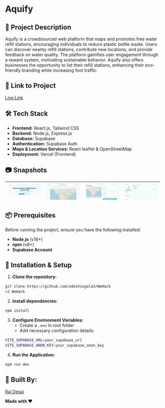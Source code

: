 # **Aquify**

## 🚀 Project Description

Aquify is a crowdsourced web platform that maps and promotes free water refill stations, encouraging individuals to reduce plastic bottle waste. Users can discover nearby refill stations, contribute new locations, and provide feedback on water quality. The platform gamifies user engagement through a reward system, motivating sustainable behavior. Aquify also offers businesses the opportunity to list their refill stations, enhancing their eco-friendly branding while increasing foot traffic.

## 🎯 Link to Project

[Live Link](https://aquify.vercel.app/)

## 🛠 Tech Stack

- **Frontend:** React.js, Tailwind CSS
- **Backend:** Node.js, Express.js
- **Database:** Supabase
- **Authentication:** Supabase Auth
- **Maps & Location Services:** React leaflet & OpenStreetMap
- **Deployment:** Vercel (Frontend)

## 📷 Snapshots

| ![Home Page](/public/indexImg.png "Home Page") | ![Find Station](/public/FindStationImg.png "Find Station") | ![Add Station](/public/AddStationImg.png "Add Station") | ![Profile](/public/Profileimg.png "Profile") |
|:---:|:---:|:---:|:---:|

## 📦 Prerequisites

Before running the project, ensure you have the following installed:

- **Node.js** (v16+)
- **npm** (v8+)
- **Supabase Account**

## 🔧 Installation & Setup

1. **Clone the repository:**

```bash
git clone https://github.com/adeshingale3/WeHack
cd WeHack
```

2. **Install dependencies:**

```bash
npm install
```

3. **Configure Environment Variables:**
   - Create a `.env` in root folder
   - Add necessary configuration details:

```bash
VITE_SUPABASE_URL=your_supabase_url
VITE_SUPABASE_ANON_KEY=your_supabase_anon_key
```

4. **Run the Application:**

```bash
npm run dev
```

## 👥 Built By:
[Raj Desai](https://github.com/rajdesai17)

**Made with ❤️**
